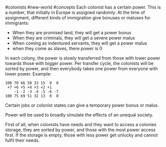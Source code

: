 #colonists #new-world #concepts
Each colonist has a certain power. This is a number, that initially in Europe is assigned randomly. At the time of assignment, different kinds of immigration give bonuses or maluses for immigrants:
- When they are promised land, they will get a power bonus
- When they are criminals, they will get a severe power malus
- When coming as indentured servants, they will get a power malus
- when they come as slaves, there power is 0

In each colony, the power is slowly transferred from those with lower power towards those with bigger power. Per transfer cycle, the colonists will be sorted by power, and then everybody takes one power from everyone with lower power.
Example:
```
100 70 66 50 33 15  0  0
 +7 +6 +5 +4 +3 +2 +1
    -1 -2 -3 -4 -5 -6 -7
100 75 69 51 32 13  0  0
```

Certain jobs or colonist states can give a temporary power bonus or malus.

Power will be used to broadly simulate the effects of an unequal society.

First of all, when colonists have needs and they want to access a colonies storage, they are sorted by power, and those with the most power access first. If the storage is empty, those with less power get unlucky and cannot fulfil their needs.
